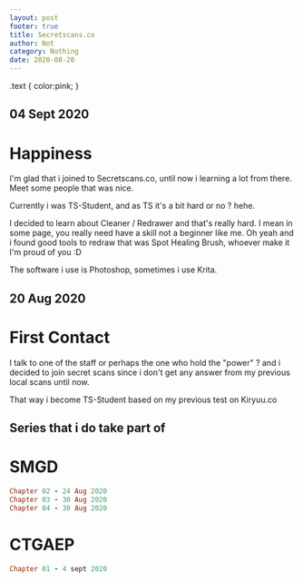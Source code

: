 ```yaml
---
layout: post
footer: true
title: Secretscans.co
author: Not
category: Nothing
date: 2020-08-20
---
```


.text
{
   color:pink;
}

## 04 Sept 2020

# Happiness

<span class="text">I'm glad that i joined to Secretscans.co, until now i learning a lot
from there. Meet some people that was nice. 

Currently i was TS-Student, and as TS it's a bit hard or no ? hehe.

I decided to learn about Cleaner / Redrawer and that's really hard.
I mean in some page, you really need have a skill not a beginner like me.
Oh yeah and i found good tools to redraw that was Spot Healing Brush,
whoever make it I'm proud of you :D 

The software i use is Photoshop, sometimes i use Krita.
</span>
## 20 Aug 2020

# First Contact
<span class="text">
I talk to one of the staff or perhaps the one who hold the "power" ?
and i decided to join secret scans since i don't get any answer 
from my previous local scans until now.

That way i become TS-Student based on my previous test on Kiryuu.co
</span>
## Series that i do take part of

# SMGD 
```ruby
Chapter 02 - 24 Aug 2020
Chapter 03 - 30 Aug 2020
Chapter 04 - 30 Aug 2020
```

# CTGAEP
```ruby
Chapter 01 - 4 sept 2020 
```
